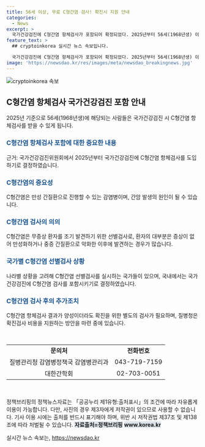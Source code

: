 ```yaml
---
title: 56세 이상, 무료 C형간염 검사! 확진시 지원 안내
categories:
  - News
excerpt: >
  국가건강검진에 C형간염 항체검사가 포함되어 확정되었다. 2025년부터 56세(1968년생) 이상인 사람들은 국가건강검진 시 C형간염 항체검사를 받을 수 있으며, 양성 판정 시 추가 검사 비용을 지원받을 수 있다. C형간염은 간질환으로 심각한 증상을 유발할 수 있으므로 조기 발견과 치료가 중요하다. C형간염 환자의 대부분은 무증상으로 만성화되므로 선별검사의 중요성이 강조되고 있다. 이로써 국내에서도 C형간염 관리에 적극 노력하고 있으며, 추가적으로 대국민 홍보와 고위험군 대상 검진 및 치료사업 등을 통해 퇴치에 노력할 계획이다.
feature_text: >
  ## cryptoinkorea 실시간 뉴스 속보입니다.

  국가건강검진에 C형간염 항체검사가 포함되어 확정되었다. 2025년부터 56세(1968년생) 이상인 사람들은 국가건강검진 시 C형간염 항체검사를 받을 수 있으며, 양성 판정 시 추가 검사 비용을 지원받을 수 있다. C형간염은 간질환으로 심각한 증상을 유발할 수 있으므로 조기 발견과 치료가 중요하다. C형간염 환자의 대부분은 무증상으로 만성화되므로 선별검사의 중요성이 강조되고 있다. 이로써 국내에서도 C형간염 관리에 적극 노력하고 있으며, 추가적으로 대국민 홍보와 고위험군 대상 검진 및 치료사업 등을 통해 퇴치에 노력할 계획이다.
image: 'https://newsdao.kr/res/images/meta/newsdao_breakingnews.jpg'
---
```


<p><img src="https://newsdao.kr/res/images/meta/newsdao_breakingnews.jpg" alt="cryptoinkorea 속보" /></p>

<h2 data-ke-size="size26">C형간염 항체검사 국가건강검진 포함 안내</h2>

<p data-ke-size="size16">2025년 기준으로 56세(1968년생)에 해당되는 사람들은 국가건강검진 시 C형간염 항체검사를 받을 수 있게 됩니다.</p>

<h3><b><span style="color: #1a5490;">C형간염 항체검사 포함에 대한 중요한 내용</span></b></h3>

<p data-ke-size="size16">근거: 국가건강검진위원회에서 2025년부터 국가건강검진에 C형간염 항체검사를 도입하기로 결정하였습니다.</p>

<h3><b><span style="color: #1a5490;">C형간염의 중요성</span></b></h3>

<p data-ke-size="size16">C형간염은 만성 간질환으로 진행할 수 있는 감염병이며, 간암 발생의 원인이 될 수 있습니다.</p>

<h3><b><span style="color: #1a5490;">C형간염 검사의 의의</span></b></h3>

<p data-ke-size="size16">C형간염은 무증상 환자를 조기 발견하기 위한 선별검사로, 환자의 대부분은 증상이 없어 만성화하거나 중증 간질환으로 악화한 이후에 발견하는 경우가 많습니다.</p>

<h3><b><span style="color: #1a5490;">국가별 C형간염 선별검사 상황</span></b></h3>

<p data-ke-size="size16">나라별 상황을 고려해 C형간염 선별검사를 실시하는 국가들이 있으며, 국내에서는 국가건강검진에 C형간염 검사를 포함시키기로 결정하였습니다.</p>

<h3><b><span style="color: #1a5490;">C형간염 검사 후의 추가조치</span></b></h3>

<p data-ke-size="size16">C형간염 항체검사 결과가 양성이더라도 확진을 위한 별도의 검사가 필요하며, 질병청은 확진검사 비용을 지원하는 방안을 마련 중에 있습니다.</p>

<p data-ke-size="size16">&nbsp;</p>

<table>
   <tbody>
      <tr>
         <td style="text-align: center; height: 17px;"><b>문의처</b></td>
         <td style="text-align: center; height: 17px;"><b>전화번호</b></td>
      </tr>
      <tr>
         <td style="text-align: center; height: 17px;">질병관리청 감염병정책국 감염병관리과</td>
         <td style="text-align: center; height: 17px;">043-719-7159</td>
      </tr>
      <tr>
         <td style="text-align: center; height: 17px;">대한간학회</td>
         <td style="text-align: center; height: 17px;">02-703-0051</td>
      </tr>
   </tbody>
</table>

<p data-ke-size="size16">&nbsp;</p>

<p data-ke-size="size16">정책브리핑의 정책뉴스자료는 「공공누리 제1유형:출처표시」의 조건에 따라 자유롭게 이용이 가능합니다. 다만, 사진의 경우 제3자에게 저작권이 있으므로 사용할 수 없습니다. 기사 이용 시에는 출처를 반드시 표기해야 하며, 위반 시 저작권법 제37조 및 제138조에 따라 처벌될 수 있습니다. <span style="background-color: #21538527;"><b>자료출처=정책브리핑</b></span> <span style="background-color: #21538527;"><b>www.korea.kr</b></span></p>
실시간 뉴스 속보는, <a href="https://newsdao.kr" rel="dofollow">https://newsdao.kr</a>


